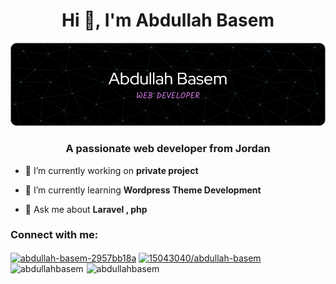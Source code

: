 <h1 align="center">Hi 👋, I'm Abdullah Basem</h1>

![Header](./github-header-image.png)

<h3 align="center">A passionate web developer from Jordan</h3>

- 🔭 I’m currently working on **private project**

- 🌱 I’m currently learning **Wordpress Theme Development**

- 💬 Ask me about **Laravel , php**

<h3 align="left">Connect with me:</h3>

<div>
<a href="https://linkedin.com/in/abdullah-basem-2957bb18a" target="blank"><img align="center" src="https://raw.githubusercontent.com/rahuldkjain/github-profile-readme-generator/master/src/images/icons/Social/linked-in-alt.svg" alt="abdullah-basem-2957bb18a" height="30" width="40" /></a>
<a href="https://stackoverflow.com/users/15043040/abdullah-basem" target="blank"><img align="center" src="https://raw.githubusercontent.com/rahuldkjain/github-profile-readme-generator/master/src/images/icons/Social/stack-overflow.svg" alt="15043040/abdullah-basem" height="30" width="40" /></a>
</div>



<div style="display: flex; gap: 5px; margin-top=5px">
  <img align="center" src="https://github-readme-stats.vercel.app/api?username=abdullahbasem&show_icons=true&locale=en" alt="abdullahbasem" /> 
  <img align="center" src="https://github-readme-streak-stats.herokuapp.com/?user=abdullahbasem&" alt="abdullahbasem" />
</div>







